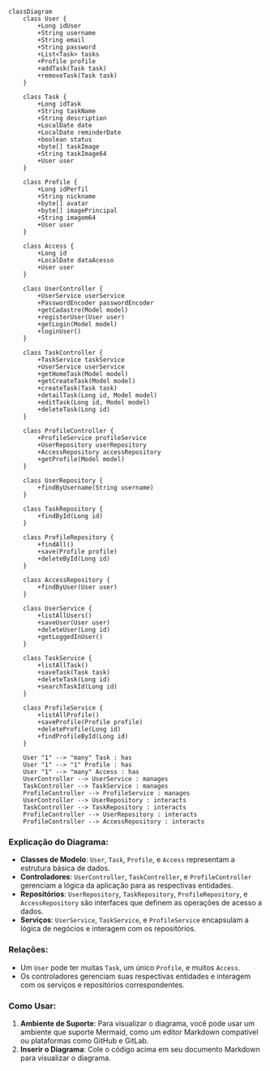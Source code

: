 ```mermaid
classDiagram
    class User {
        +Long idUser
        +String username
        +String email
        +String password
        +List<Task> tasks
        +Profile profile
        +addTask(Task task)
        +removeTask(Task task)
    }

    class Task {
        +Long idTask
        +String taskName
        +String description
        +LocalDate date
        +LocalDate reminderDate
        +boolean status
        +byte[] taskImage
        +String taskImage64
        +User user
    }

    class Profile {
        +Long idPerfil
        +String nickname
        +byte[] avatar
        +byte[] imagePrincipal
        +String imagem64
        +User user
    }

    class Access {
        +Long id
        +LocalDate dataAcesso
        +User user
    }

    class UserController {
        +UserService userService
        +PasswordEncoder passwordEncoder
        +getCadastre(Model model)
        +registerUser(User user)
        +getLogin(Model model)
        +loginUser()
    }

    class TaskController {
        +TaskService taskService
        +UserService userService
        +getHomeTask(Model model)
        +getCreateTask(Model model)
        +createTask(Task task)
        +detailTask(Long id, Model model)
        +editTask(Long id, Model model)
        +deleteTask(Long id)
    }

    class ProfileController {
        +ProfileService profileService
        +UserRepository userRepository
        +AccessRepository accessRepository
        +getProfile(Model model)
    }

    class UserRepository {
        +findByUsername(String username)
    }

    class TaskRepository {
        +findById(Long id)
    }

    class ProfileRepository {
        +findAll()
        +save(Profile profile)
        +deleteById(Long id)
    }

    class AccessRepository {
        +findByUser(User user)
    }

    class UserService {
        +listAllUsers()
        +saveUser(User user)
        +deleteUser(Long id)
        +getLoggedInUser() 
    }

    class TaskService {
        +listAllTask()
        +saveTask(Task task)
        +deleteTask(Long id)
        +searchTaskId(Long id)
    }

    class ProfileService {
        +listAllProfile()
        +saveProfile(Profile profile)
        +deleteProfile(Long id)
        +findProfileById(Long id)
    }

    User "1" --> "many" Task : has
    User "1" --> "1" Profile : has
    User "1" --> "many" Access : has
    UserController --> UserService : manages
    TaskController --> TaskService : manages
    ProfileController --> ProfileService : manages
    UserController --> UserRepository : interacts
    TaskController --> TaskRepository : interacts
    ProfileController --> UserRepository : interacts
    ProfileController --> AccessRepository : interacts
```

### Explicação do Diagrama:

- **Classes de Modelo**: `User`, `Task`, `Profile`, e `Access` representam a estrutura básica de dados.
- **Controladores**: `UserController`, `TaskController`, e `ProfileController` gerenciam a lógica da aplicação para as respectivas entidades.
- **Repositórios**: `UserRepository`, `TaskRepository`, `ProfileRepository`, e `AccessRepository` são interfaces que definem as operações de acesso a dados.
- **Serviços**: `UserService`, `TaskService`, e `ProfileService` encapsulam a lógica de negócios e interagem com os repositórios.
  
### Relações:

- Um `User` pode ter muitas `Task`, um único `Profile`, e muitos `Access`.
- Os controladores gerenciam suas respectivas entidades e interagem com os serviços e repositórios correspondentes.

### Como Usar:

1. **Ambiente de Suporte**: Para visualizar o diagrama, você pode usar um ambiente que suporte Mermaid, como um editor Markdown compatível ou plataformas como GitHub e GitLab.
2. **Inserir o Diagrama**: Cole o código acima em seu documento Markdown para visualizar o diagrama.

